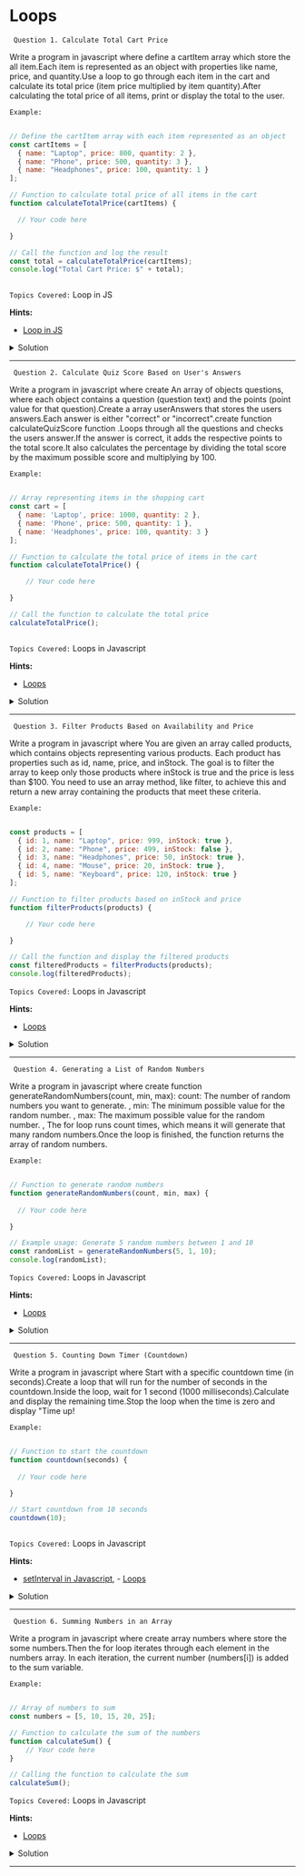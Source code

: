 # Loops

` Question 1. Calculate Total Cart Price`

  Write a program in javascript where  define a cartItem array which store the all item.Each item is represented as an object with properties like name, price, and quantity.Use a loop to go through each item in the cart and calculate its total price (item price multiplied by item quantity).After calculating the total price of all items, print or display the total to the user.

`Example:`

```javascript

// Define the cartItem array with each item represented as an object
const cartItems = [
  { name: "Laptop", price: 800, quantity: 2 },
  { name: "Phone", price: 500, quantity: 3 },
  { name: "Headphones", price: 100, quantity: 1 }
];

// Function to calculate total price of all items in the cart
function calculateTotalPrice(cartItems) {

  // Your code here

}

// Call the function and log the result
const total = calculateTotalPrice(cartItems);
console.log("Total Cart Price: $" + total);



```

`Topics Covered:`
Loop in JS
 
**Hints:**
- [Loop in JS](https://developer.mozilla.org/en-US/docs/Web/JavaScript/Guide/Loops_and_iteration)

<details>
  <summary>Solution</summary>

### Let's look at the solution:

```javascript

// Define the cartItem array with each item represented as an object
const cartItems = [
  { name: "Laptop", price: 800, quantity: 2 },
  { name: "Phone", price: 500, quantity: 3 },
  { name: "Headphones", price: 100, quantity: 1 }
];

// Function to calculate total price of all items in the cart
function calculateTotalPrice(cartItems) {
  let totalPrice = 0;

  // Loop through each item in the cart and calculate its total price
  for (let i = 0; i < cartItems.length; i++) {
    const item = cartItems[i];
    totalPrice += item.price * item.quantity; // Add the total price of the current item
  }

  return totalPrice; // Return the total price
}

// Call the function and log the result
const total = calculateTotalPrice(cartItems);
console.log("Total Cart Price: $" + total);


 
```

**Explanation:**


- This function takes the cartItems array as input, calculates the total price by multiplying the price and quantity of each item, and returns the total price.
  
- The loop iterates over the cartItems array and calculates the price for each item, adding it to the total.
 
</details>
 
---- 
` Question 2. Calculate Quiz Score Based on User's Answers`

  Write a program in javascript where create An array of objects questions, where each object contains a question (question text) and the points (point value for that question).Create a array userAnswers that stores the users answers.Each answer is either "correct" or "incorrect".create function calculateQuizScore function .Loops through all the questions and checks the users answer.If the answer is correct, it adds the respective points to the total score.It also calculates the percentage by dividing the total score by the maximum possible score and multiplying by 100.

`Example:`

```javascript

// Array representing items in the shopping cart
const cart = [
  { name: 'Laptop', price: 1000, quantity: 2 },
  { name: 'Phone', price: 500, quantity: 1 },
  { name: 'Headphones', price: 100, quantity: 3 }
];

// Function to calculate the total price of items in the cart
function calculateTotalPrice() {

    // Your code here

}

// Call the function to calculate the total price
calculateTotalPrice();



```

`Topics Covered:`
Loops in Javascript
 
**Hints:**
- [Loops](https://developer.mozilla.org/en-US/docs/Web/JavaScript/Guide/Loops_and_iteration)

<details>
  <summary>Solution</summary>

### Let's look at the solution:

```javascript

// Array representing items in the shopping cart
const cart = [
  { name: 'Laptop', price: 1000, quantity: 2 },
  { name: 'Phone', price: 500, quantity: 1 },
  { name: 'Headphones', price: 100, quantity: 3 }
];

// Function to calculate the total price of items in the cart
function calculateTotalPrice() {
  let totalPrice = 0;  // Initialize total price to 0

  // Loop through each item in the cart
  for (let i = 0; i < cart.length; i++) {
    const item = cart[i];
    
    // Calculate the price for the current item (price * quantity)
    const itemTotal = item.price * item.quantity;

    // Add the item's total price to the overall total price
    totalPrice += itemTotal;

    // Log item details and its total price to the console
    console.log(item.name + ": $" + item.price + " x " + item.quantity + " = $" + itemTotal);
  }

  // Log the final total price to the console
  console.log("Total Price: $" + totalPrice);
}

// Call the function to calculate the total price
calculateTotalPrice();


 
```

**Explanation:**


- Instead of using template literals, string concatenation with the + operator is used for combining the strings and variables. 
- The log now includes details for each item and the final total price.
  
</details>
 
---- 
` Question 3. Filter Products Based on Availability and Price`

  Write a program in javascript where  You are given an array called products, which contains objects representing various products. Each product has properties such as id, name, price, and inStock. The goal is to filter the array to keep only those products where inStock is true and the price is less than $100. You need to use an array method, like filter, to achieve this and return a new array containing the products that meet these criteria.


`Example:`

```javascript

const products = [
  { id: 1, name: "Laptop", price: 999, inStock: true },
  { id: 2, name: "Phone", price: 499, inStock: false },
  { id: 3, name: "Headphones", price: 50, inStock: true },
  { id: 4, name: "Mouse", price: 20, inStock: true },
  { id: 5, name: "Keyboard", price: 120, inStock: true }
];

// Function to filter products based on inStock and price
function filterProducts(products) {

    // Your code here

}

// Call the function and display the filtered products
const filteredProducts = filterProducts(products);
console.log(filteredProducts);


```

`Topics Covered:`
Loops in Javascript
 
**Hints:**
- [Loops](https://developer.mozilla.org/en-US/docs/Web/JavaScript/Guide/Loops_and_iteration)

<details>
  <summary>Solution</summary>

### Let's look at the solution:

```javascript

const products = [
  { id: 1, name: "Laptop", price: 999, inStock: true },
  { id: 2, name: "Phone", price: 499, inStock: false },
  { id: 3, name: "Headphones", price: 50, inStock: true },
  { id: 4, name: "Mouse", price: 20, inStock: true },
  { id: 5, name: "Keyboard", price: 120, inStock: true }
];

// Function to filter products based on inStock and price
function filterProducts(products) {
  return products.filter(function(product) {
    return product.inStock && product.price < 100;
  });
}

// Call the function and display the filtered products
const filteredProducts = filterProducts(products);
console.log(filteredProducts);

 
```

**Explanation:**


- The displayInfo function takes an object person and accesses name and age properties to log them.
- The + operator is used to concatenate the string and variables.
- Result: For the input { name: "Charlie", age: 35, city: "London" }, it logs "Name: Charlie, Age: 35".
  
</details>
 
---- 
` Question 4. Generating a List of Random Numbers`

  Write a program in javascript where create function generateRandomNumbers(count, min, max): count: The number of random numbers you want to generate. , min: The minimum possible value for the random number. , max: The maximum possible value for the random number. , The for loop runs count times, which means it will generate that many random numbers.Once the loop is finished, the function returns the array of random numbers.

`Example:`

```javascript

// Function to generate random numbers
function generateRandomNumbers(count, min, max) {
    
  // Your code here

}

// Example usage: Generate 5 random numbers between 1 and 10
const randomList = generateRandomNumbers(5, 1, 10);
console.log(randomList);


```

`Topics Covered:`
Loops in Javascript
 
**Hints:**
- [Loops](https://developer.mozilla.org/en-US/docs/Web/JavaScript/Guide/Loops_and_iteration)

<details>
  <summary>Solution</summary>

### Let's look at the solution:

```javascript

// Function to generate random numbers
function generateRandomNumbers(count, min, max) {
  // Array to hold the random numbers
  const randomNumbers = [];
  
  // Loop to generate the required number of random numbers
  for (let i = 0; i < count; i++) {
    // Generate a random number within the range [min, max]
    const randomNumber = Math.floor(Math.random() * (max - min + 1)) + min;
    
    // Add the random number to the array
    randomNumbers.push(randomNumber);
  }
  
  // Return the array of random numbers
  return randomNumbers;
}

// Example usage: Generate 5 random numbers between 1 and 10
const randomList = generateRandomNumbers(5, 1, 10);
console.log(randomList);

 
```

**Explanation:**


- The generateRandomNumbers function generates a specified number of random integers within a given range by using a loop and Math.random().
- It returns an array of random numbers that meet the conditions of the specified range (min to max).
  
</details>
 
---- 
` Question 5. Counting Down Timer (Countdown)`

  Write a program in javascript where  Start with a specific countdown time (in seconds).Create a loop that will run for the number of seconds in the countdown.Inside the loop, wait for 1 second (1000 milliseconds).Calculate and display the remaining time.Stop the loop when the time is zero and display "Time up!

`Example:`

```javascript

// Function to start the countdown
function countdown(seconds) {
  
  // Your code here 

}

// Start countdown from 10 seconds
countdown(10);



```

`Topics Covered:`
Loops in Javascript
 
**Hints:**
- [setInterval in Javascript](https://www.programiz.com/javascript/setInterval), - [Loops](https://developer.mozilla.org/en-US/docs/Web/JavaScript/Guide/Loops_and_iteration)

<details>
  <summary>Solution</summary>

### Let's look at the solution:

```javascript

// Function to start the countdown
function countdown(seconds) {
  let remainingTime = seconds;

  // Loop every second
  const timer = setInterval(function() {
    console.log(remainingTime);  // Display remaining time
    remainingTime--;  // Decrease time by 1

    // Stop when time is zero
    if (remainingTime < 0) {
      clearInterval(timer);  // Stop the countdown
      console.log("Time's up!");
    }
  }, 1000);  // Interval of 1 second
}

// Start countdown from 10 seconds
countdown(10);

 
```

**Explanation:**


- setInterval runs a function every second, displaying the remaining time and decreasing it.
- When the time reaches zero, the clearInterval stops the countdown, and "Time's up!" is displayed.
  
</details>
 
---- 
` Question 6. Summing Numbers in an Array`

   Write a program in javascript where create array numbers where store the some numbers.Then the for loop iterates through each element in the numbers array. In each iteration, the current number (numbers[i]) is added to the sum variable.

`Example:`

```javascript

// Array of numbers to sum
const numbers = [5, 10, 15, 20, 25];

// Function to calculate the sum of the numbers
function calculateSum() {
    // Your code here
}

// Calling the function to calculate the sum
calculateSum();

```

`Topics Covered:`
Loops in Javascript
 
**Hints:**
- [Loops](https://developer.mozilla.org/en-US/docs/Web/JavaScript/Guide/Loops_and_iteration)

<details>
  <summary>Solution</summary>

### Let's look at the solution:

```javascript

// Array of numbers to sum
const numbers = [5, 10, 15, 20, 25];

// Function to calculate the sum of the numbers
function calculateSum() {
  let sum = 0;  // Initialize sum to 0

  // Using a for loop to iterate over each number in the array
  for (let i = 0; i < numbers.length; i++) {
    sum += numbers[i];  // Add the current number to the sum
  }

  // Display the total sum
  console.log('Total Sum:'+sum);
}

// Calling the function to calculate the sum
calculateSum();
 
```

**Explanation:**


- The numbers array holds the numbers you want to sum.
- The calculateSum function uses a for loop to iterate through each number in the array and adds it to the sum.
  
</details>
 
---- 
